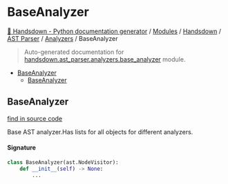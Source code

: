 # BaseAnalyzer

[🙌 Handsdown - Python documentation generator](../../../README.md#-handsdown---python-documentation-generator) /
[Modules](../../../MODULES.md#modules) /
[Handsdown](../../index.md#handsdown) /
[AST Parser](../index.md#ast-parser) /
[Analyzers](index.md#analyzers) /
BaseAnalyzer

> Auto-generated documentation for [handsdown.ast_parser.analyzers.base_analyzer](https://github.com/vemel/handsdown/blob/main/handsdown/ast_parser/analyzers/base_analyzer.py) module.

- [BaseAnalyzer](#baseanalyzer)
  - [BaseAnalyzer](#baseanalyzer-1)

## BaseAnalyzer

[find in source code](https://github.com/vemel/handsdown/blob/main/handsdown/ast_parser/analyzers/base_analyzer.py#L9)

Base AST analyzer.Has lists for all objects for different analyzers.

#### Signature

```python
class BaseAnalyzer(ast.NodeVisitor):
    def __init__(self) -> None:
        ...
```


